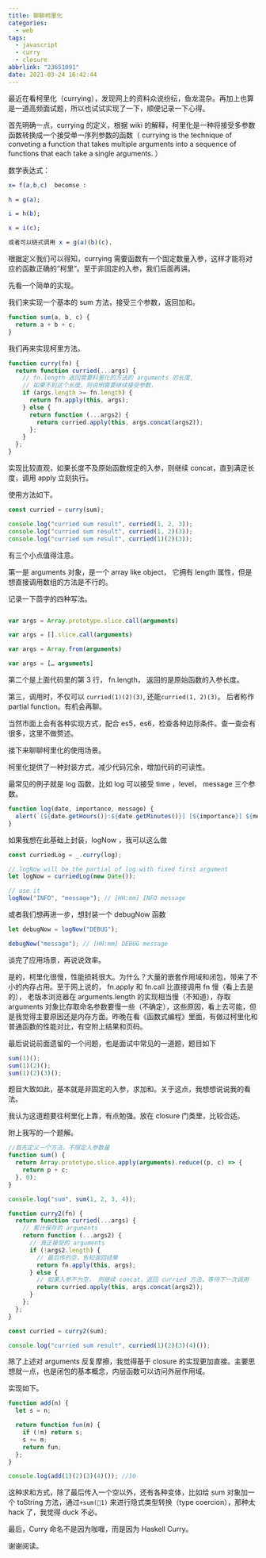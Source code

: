 ```yaml
---
title: 聊聊柯里化
categories:
  - web
tags:
  - javascript
  - curry
  - closure
abbrlink: "23651091"
date: 2021-03-24 16:42:44
---
```


最近在看柯里化（currying），发现网上的资料众说纷纭，鱼龙混杂。再加上也算是一道高频面试题，所以也试试实现了一下，顺便记录一下心得。

首先明确一点，currying 的定义，根据 wiki 的解释，柯里化是一种将接受多参数函数转换成一个接受单一序列参数的函数（ currying is the technique of conveting a function that takes multiple arguments into a sequence of functions that each take a single arguments. ）

数学表达式：

```mathematica
x= f(a,b,c)  becomse :

h = g(a);

i = h(b);

x = i(c);

或者可以链式调用 x = g(a)(b)(c).

```

根据定义我们可以得知，currying 需要函数有一个固定数量入参，这样才能将对应的函数正确的“柯里”。至于非固定的入参，我们后面再讲。

先看一个简单的实现。

我们来实现一个基本的 sum 方法，接受三个参数，返回加和。

```js
function sum(a, b, c) {
  return a + b + c;
}
```

我们再来实现柯里方法。

```js
function curry(fn) {
  return function curried(...args) {
    // fn.length 返回需要科里化的方法的 arguments 的长度,
    // 如果不到这个长度，则说明需要继续接受参数，
    if (args.length >= fn.length) {
      return fn.apply(this, args);
    } else {
      return function (...args2) {
        return curried.apply(this, args.concat(args2));
      };
    }
  };
}
```

实现比较直观，如果长度不及原始函数规定的入参，则继续 concat，直到满足长度，调用 apply 立刻执行。

使用方法如下。

```js
const curried = curry(sum);

console.log("curried sum result", curried(1, 2, 3));
console.log("curried sum result", curried(1, 2)(3));
console.log("curried sum result", curried(1)(2)(3));
```

有三个小点值得注意。

第一是 arguments 对象，是一个 array like object， 它拥有 length 属性，但是想直接调用数组的方法是不行的。

记录一下茴字的四种写法。

```javascript

var args = Array.prototype.slice.call(arguments)

var args = [].slice.call(arguments)

var args = Array.from(arguments)

var args = [… arguments]
```

第二个是上面代码里的第 3 行， fn.length， 返回的是原始函数的入参长度。

第三，调用时，不仅可以 `curried(1)(2)(3)`, 还能`curried(1, 2)(3)`。 后者称作 partial function。有机会再聊。

当然市面上会有各种实现方式，配合 es5，es6，检查各种边际条件。查一查会有很多，这里不做赘述。

接下来聊聊柯里化的使用场景。

柯里化提供了一种封装方式，减少代码冗余，增加代码的可读性。

最常见的例子就是 log 函数，比如 log 可以接受 time ，level， message 三个参数。

```js
function log(date, importance, message) {
  alert(`[${date.getHours()}:${date.getMinutes()}] [${importance}] ${message}`);
}
```

如果我想在此基础上封装，logNow ，我可以这么做

```js
const curriedLog = _.curry(log);

// logNow will be the partial of log with fixed first argument
let logNow = curriedLog(new Date());

// use it
logNow("INFO", "message"); // [HH:mm] INFO message
```

或者我们想再进一步，想封装一个 debugNow 函数

```js
let debugNow = logNow("DEBUG");

debugNow("message"); // [HH:mm] DEBUG message
```

谈完了应用场景，再说说效率。

是的，柯里化很慢，性能损耗很大。为什么？大量的嵌套作用域和闭包，带来了不小的内存占用。至于网上说的， fn.apply 和 fn.call 比直接调用 fn 慢（看上去是的）， 老版本浏览器在 arguments.length 的实现相当慢（不知道），存取 arguments 对象比存取命名参数要慢一些（不确定），这些原因，看上去可能，但是我觉得主要原因还是内存方面。昨晚在看《函数式编程》里面，有做过柯里化和普通函数的性能对比，有空附上结果和页码。

最后说说前面遗留的一个问题，也是面试中常见的一道题，题目如下

```js
sum(1)();
sum(1)(2)();
sum(1)(2)(3)();
```

题目大致如此，基本就是非固定的入参，求加和。关于这点，我想想说说我的看法。

我认为这道题要往柯里化上靠，有点勉强。放在 closure 门类里，比较合适。

附上我写的一个题解。

```js
//首先定义一个方法，不限定入参数量
function sum() {
  return Array.prototype.slice.apply(arguments).reduce((p, c) => {
    return p + c;
  }, 0);
}

console.log("sum", sum(1, 2, 3, 4));

function curry2(fn) {
  return function curried(...args) {
    // 累计保存的 arguments
    return function (...args2) {
      // 真正接受的 arguments
      if (!args2.length) {
        // 最后传的空，告知返回结果
        return fn.apply(this, args);
      } else {
        // 如果入参不为空， 则继续 concat，返回 curried 方法，等待下一次调用
        return curried.apply(this, args.concat(args2));
      }
    };
  };
}

const curried = curry2(sum);

console.log("curried sum result", curried(1)(2)(3)(4)());
```

除了上述对 arguments 反复摩擦，我觉得基于 closure 的实现更加直接。主要思想就一点，也是闭包的基本概念，内层函数可以访问外层作用域。

实现如下。

```js
function add(n) {
  let s = n;

  return function fun(m) {
    if (!m) return s;
    s += m;
    return fun;
  };
}

console.log(add(1)(2)(3)(4)()); //10
```

这种求和方式，除了最后传入一个空以外，还有各种变体，比如给 sum 对象加一个 toString 方法，通过`+sum(1)` 来进行隐式类型转换（type coercion），那种太 hack 了，我觉得 duck 不必。

最后，Curry 命名不是因为咖喱，而是因为 Haskell Curry。

谢谢阅读。
